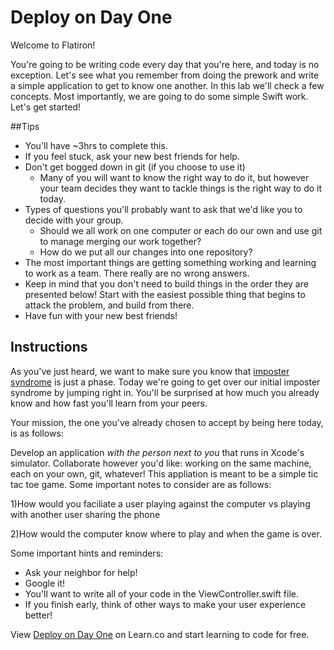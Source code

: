 

# Deploy on Day One

Welcome to Flatiron! 

You're going to be writing code every day that you're here, and today is no exception. Let's see what you remember from doing the prework and write a simple application to get to know one another. In this lab we'll check a few concepts. Most importantly, we are going to do some simple Swift work. Let's get started!

##Tips

- You'll have ~3hrs to complete this.
- If you feel stuck, ask your new best friends for help.
- Don't get bogged down in git (if you choose to use it)
	- Many of you will want to know the right way to do it, but however your team decides they want to tackle things is the right way to do it today.
- Types of questions you'll probably want to ask that we'd like you to decide with your group.
	- Should we all work on one computer or each do our own and use git to manage merging our work together?
	- How do we put all our changes into one repository?
- The most important things are getting something working and learning to work as a team. There really are no wrong answers. 
- Keep in mind that you don't need to build things in the order they are presented below! Start with the easiest possible thing that begins to attack the problem, and build from there.
- Have fun with your new best friends!

## Instructions

As you've just heard, we want to make sure you know that [imposter syndrome](http://en.wikipedia.org/wiki/Impostor_syndrome) is just a phase. Today we're going to get over our initial imposter syndrome by jumping right in. You'll be surprised at how much you already know and how fast you'll learn from your peers.

Your mission, the one you've already chosen to accept by being here today, is as follows:

Develop an application *with the person next to you* that runs in Xcode's simulator. Collaborate however you'd like: working on the same machine, each on your own, git, whatever! This appliation is meant to be a simple tic tac toe game. Some important notes to consider are as follows:

1)How would you faciliate a user playing against the computer vs playing with another user sharing the phone

2)How would the computer know where to play and when the game is over. 


Some important hints and reminders:

* Ask your neighbor for help!
* Google it!
* You'll want to write all of your code in the ViewController.swift file.
* If you finish early, think of other ways to make your user experience better!


<p data-visibility='hidden'>View <a href='https://learn.co/lessons/swift-DeployOnDayOne' title='Deploy on Day One'>Deploy on Day One</a> on Learn.co and start learning to code for free.</p>
